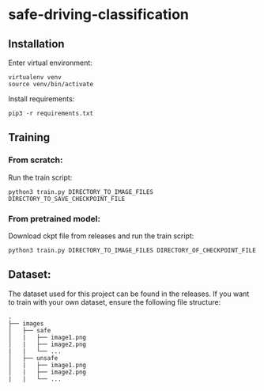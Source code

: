 # safe-driving-classification

## Installation
Enter virtual environment:
```
virtualenv venv
source venv/bin/activate
```
Install requirements:
```
pip3 -r requirements.txt
```

## Training
### From scratch:
Run the train script:
```
python3 train.py DIRECTORY_TO_IMAGE_FILES DIRECTORY_TO_SAVE_CHECKPOINT_FILE
```

### From pretrained model:
Download ckpt file from releases and run the train script:
```
python3 train.py DIRECTORY_TO_IMAGE_FILES DIRECTORY_OF_CHECKPOINT_FILE
```
## Dataset:
The dataset used for this project can be found in the releases. If you want to train with your own dataset, ensure the following file structure:

	.
	├── images
	│	├── safe
	│	|	├── image1.png
	│	|	├── image2.png
	|	|	└── ...
	│	├── unsafe
	│	|	├── image1.png
	│	|	├── image2.png
	|	|	└── ...